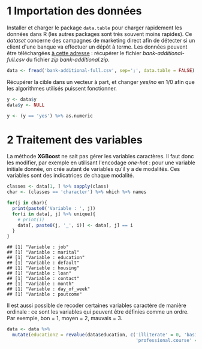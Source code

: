 1 Importation des données
=========================

Installer et charger le package `data.table` pour charger rapidement les données dans R (les autres packages sont très souvent moins rapides). Ce *dataset* concerne des campagnes de marketing direct afin de détecter si un client d'une banque va effectuer un dépôt à terme. Les données peuvent être téléchargées [à cette adresse](https://archive.ics.uci.edu/ml/machine-learning-databases/00222/) : récupérer le fichier *bank-additional-full.csv* du fichier *zip* *bank-additional.zip*.

``` r
data <- fread('bank-additional-full.csv', sep=';', data.table = FALSE)
```

Récupérer la cible dans un vecteur à part, et changer *yes*/*no* en 1/0 afin que les algorithmes utilisés puissent fonctionner.

``` r
y <- data$y
data$y <- NULL

y <- (y == 'yes') %>% as.numeric
```

2 Traitement des variables
==========================

La méthode **XGBoost** ne sait pas gérer les variables caractères. Il faut donc les modifier, par exemple en utilisant l'encodage *one-hot* : pour une variable initiale donnée, on crée autant de variables qu'il y a de modalités. Ces variables sont des indicatrices de chaque modalité.

``` r
classes <- data[1, ] %>% sapply(class)
char <- (classes == 'character') %>% which %>% names

for(j in char){
  print(paste0('Variable : ', j))
  for(i in data[, j] %>% unique){
    # print(i)
    data[, paste0(j, '_', i)] <- data[, j] == i
  }
}
```

    ## [1] "Variable : job"
    ## [1] "Variable : marital"
    ## [1] "Variable : education"
    ## [1] "Variable : default"
    ## [1] "Variable : housing"
    ## [1] "Variable : loan"
    ## [1] "Variable : contact"
    ## [1] "Variable : month"
    ## [1] "Variable : day_of_week"
    ## [1] "Variable : poutcome"

Il est aussi possible de recoder certaines variables caractère de manière ordinale : ce sont les variables qui peuvent être définies comme un ordre. Par exemple, bon = 1, moyen = 2, mauvais = 3.

``` r
data <- data %>%
  mutate(education2 = revalue(data$education, c('illiterate' = 0, 'basic.4y' = 1, 'basic.6y' = 2, 'basic.9y' = 3, 'high.school' = 4,
                                                'professional.course' = 5, 'university.degree' = 6, 'unknown' = NA)))
```

